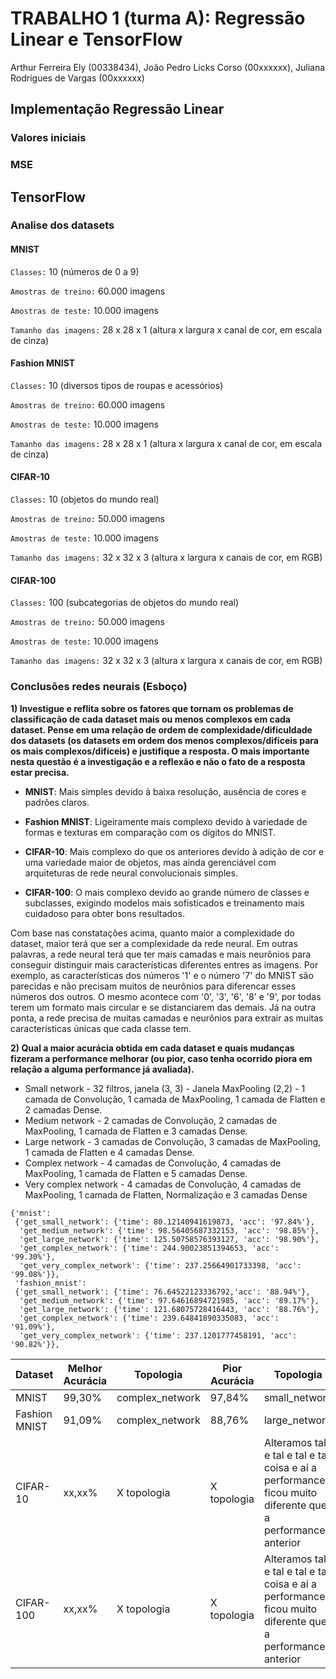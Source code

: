 # TRABALHO 1 (turma A): Regressão Linear e TensorFlow 
Arthur Ferreira Ely (00338434), João Pedro Licks Corso (00xxxxxx), Juliana Rodrigues de Vargas (00xxxxxx)

## Implementação Regressão Linear

### Valores iniciais

### MSE


## TensorFlow

### Analise dos datasets
#### MNIST
```Classes:``` 10 (números de 0 a 9)

```Amostras de treino:``` 60.000 imagens

```Amostras de teste:``` 10.000 imagens

```Tamanho das imagens:``` 28 x 28 x 1 (altura x largura x canal de cor, em escala de cinza)

#### Fashion MNIST
```Classes:``` 10 (diversos tipos de roupas e acessórios)

```Amostras de treino:``` 60.000 imagens

```Amostras de teste:``` 10.000 imagens

```Tamanho das imagens:``` 28 x 28 x 1 (altura x largura x canal de cor, em escala de cinza)

#### CIFAR-10
```Classes:``` 10 (objetos do mundo real)

```Amostras de treino:``` 50.000 imagens

```Amostras de teste:``` 10.000 imagens

```Tamanho das imagens:``` 32 x 32 x 3 (altura x largura x canais de cor, em RGB)

#### CIFAR-100
```Classes:``` 100 (subcategorias de objetos do mundo real)

```Amostras de treino:``` 50.000 imagens

```Amostras de teste:``` 10.000 imagens

```Tamanho das imagens:``` 32 x 32 x 3 (altura x largura x canais de cor, em RGB)

### Conclusões redes neurais (Esboço)

**1) Investigue e reflita sobre os fatores que tornam os problemas de classificação de cada dataset mais ou menos complexos em cada dataset. Pense em uma relação de ordem de complexidade/dificuldade dos datasets (os datasets em ordem dos menos complexos/difíceis para os mais complexos/difíceis) e justifique a resposta. O mais importante nesta questão é a investigação e a reflexão e não o fato de a resposta estar precisa.**

- **MNIST**: Mais simples devido à baixa resolução, ausência de cores e padrões claros.

- **Fashion MNIST**: Ligeiramente mais complexo devido à variedade de formas e texturas em comparação com os dígitos do MNIST.

- **CIFAR-10**: Mais complexo do que os anteriores devido à adição de cor e uma variedade maior de objetos, mas ainda gerenciável com arquiteturas de rede neural convolucionais simples.

- **CIFAR-100**: O mais complexo devido ao grande número de classes e subclasses, exigindo modelos mais sofisticados e treinamento mais cuidadoso para obter bons resultados.

Com base nas constatações acima, quanto maior a complexidade do dataset, maior terá que ser a complexidade da rede neural. Em outras palavras, a rede neural terá que ter mais camadas e mais neurônios para conseguir distinguir mais características diferentes entres as imagens. Por exemplo, as características dos números '1' e o número '7' do MNIST são parecidas e não precisam muitos de neurônios para diferencar esses números dos outros. O mesmo acontece com '0', '3', '6', '8' e '9', por todas terem um formato mais circular e se distanciarem das demais. Já na outra ponta, a rede precisa de muitas camadas e neurônios para extrair as muitas características únicas que cada classe tem.

**2) Qual a maior acurácia obtida em cada dataset e quais mudanças fizeram a performance melhorar (ou pior, caso tenha ocorrido piora em relação a alguma performance já avaliada).**


- Small network 
      - 32 filtros, janela (3, 3)
      - Janela MaxPooling (2,2)
      - 1 camada de Convolução, 1 camada de MaxPooling, 1 camada de Flatten e 2 camadas Dense. 
- Medium network
      - 2 camadas de Convolução, 2 camadas de MaxPooling, 1 camada de Flatten e 3 camadas Dense. 
- Large network
      - 3 camadas de Convolução, 3 camadas de MaxPooling, 1 camada de Flatten e 4 camadas Dense. 
- Complex network
      - 4 camadas de Convolução, 4 camadas de MaxPooling, 1 camada de Flatten e 5 camadas Dense. 
- Very complex network
      - 4 camadas de Convolução, 4 camadas de MaxPooling, 1 camada de Flatten, Normalização e 3 camadas Dense

```
{'mnist': 
 {'get_small_network': {'time': 80.12140941619873, 'acc': '97.84%'},
  'get_medium_network': {'time': 98.56405687332153, 'acc': '98.85%'},
  'get_large_network': {'time': 125.50758576393127, 'acc': '98.90%'},
  'get_complex_network': {'time': 244.90023851394653, 'acc': '99.30%'},
  'get_very_complex_network': {'time': 237.25664901733398, 'acc': '99.08%'}},
 'fashion_mnist': 
 {'get_small_network': {'time': 76.64522123336792,'acc': '88.94%'},
  'get_medium_network': {'time': 97.64616894721985, 'acc': '89.17%'},
  'get_large_network': {'time': 121.68075728416443, 'acc': '88.76%'},
  'get_complex_network': {'time': 239.64841890335083, 'acc': '91.09%'},
  'get_very_complex_network': {'time': 237.1201777458191, 'acc': '90.82%'}},
```

|Dataset        | Melhor Acurácia | Topologia         | Pior Acurácia| Topologia |
| ------------- | -------------   | -------------     | ------------- | ------------- |
|MNIST          |99,30%           |complex_network    |97,84%         |small_network|
|Fashion MNIST  |91,09%           |complex_network    |88,76%         |large_network|
|CIFAR-10       |xx,xx%           |X topologia        |X topologia    |Alteramos tal e tal e tal e tal coisa e aí a performance ficou muito diferente que a performance anterior
|CIFAR-100      |xx,xx%           |X topologia        |X topologia    |Alteramos tal e tal e tal e tal coisa e aí a performance ficou muito diferente que a performance anterior




